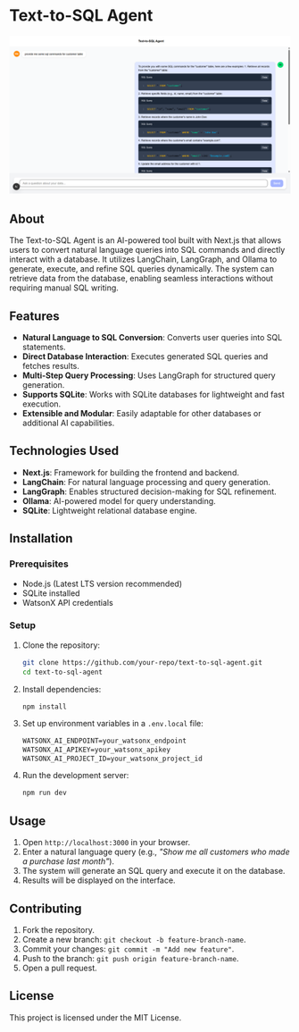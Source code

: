 # Text-to-SQL Agent

![Text-to-SQL Agent Screenshot](./public/Screenshot.png)


## About
The Text-to-SQL Agent is an AI-powered tool built with Next.js that allows users to convert natural language queries into SQL commands and directly interact with a database. It utilizes LangChain, LangGraph, and Ollama to generate, execute, and refine SQL queries dynamically. The system can retrieve data from the database, enabling seamless interactions without requiring manual SQL writing.

## Features
- **Natural Language to SQL Conversion**: Converts user queries into SQL statements.
- **Direct Database Interaction**: Executes generated SQL queries and fetches results.
- **Multi-Step Query Processing**: Uses LangGraph for structured query generation.
- **Supports SQLite**: Works with SQLite databases for lightweight and fast execution.
- **Extensible and Modular**: Easily adaptable for other databases or additional AI capabilities.

## Technologies Used
- **Next.js**: Framework for building the frontend and backend.
- **LangChain**: For natural language processing and query generation.
- **LangGraph**: Enables structured decision-making for SQL refinement.
- **Ollama**: AI-powered model for query understanding.
- **SQLite**: Lightweight relational database engine.

## Installation

### Prerequisites
- Node.js (Latest LTS version recommended)
- SQLite installed
- WatsonX API credentials

### Setup
1. Clone the repository:
   ```sh
   git clone https://github.com/your-repo/text-to-sql-agent.git
   cd text-to-sql-agent
   ```
2. Install dependencies:
   ```sh
   npm install
   ```
3. Set up environment variables in a `.env.local` file:
   ```env
   WATSONX_AI_ENDPOINT=your_watsonx_endpoint
   WATSONX_AI_APIKEY=your_watsonx_apikey
   WATSONX_AI_PROJECT_ID=your_watsonx_project_id
   ```
4. Run the development server:
   ```sh
   npm run dev
   ```

## Usage
1. Open `http://localhost:3000` in your browser.
2. Enter a natural language query (e.g., *"Show me all customers who made a purchase last month"*).
3. The system will generate an SQL query and execute it on the database.
4. Results will be displayed on the interface.

## Contributing
1. Fork the repository.
2. Create a new branch: `git checkout -b feature-branch-name`.
3. Commit your changes: `git commit -m "Add new feature"`.
4. Push to the branch: `git push origin feature-branch-name`.
5. Open a pull request.

## License
This project is licensed under the MIT License.

